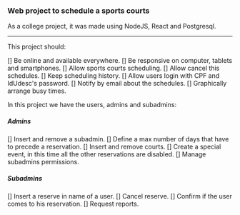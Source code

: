 ### Web project to schedule a sports courts

As a college project, it was made using NodeJS, React and Postgresql.

--- 

This project should:

[] Be online and available everywhere.
[] Be responsive on computer, tablets and smartphones.
[] Allow sports courts scheduling.
[] Allow cancel this schedules.
[] Keep scheduling history.
[] Allow users login with CPF and IdUdesc's password.
[] Notify by email about the schedules.
[] Graphically arrange busy times.

In this project we have the users, admins and subadmins:

##### Admins

[] Insert and remove a subadmin.
[] Define a max number of days that have to precede a reservation.
[] Insert and remove courts.
[] Create a special event, in this time all the other reservations are disabled.
[] Manage subadmins permissions.

##### Subadmins

[] Insert a reserve in name of a user.
[] Cancel reserve.
[] Confirm if the user comes to his reservation.
[] Request reports.


